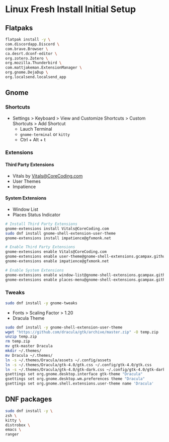 # Linux Fresh Install Initial Setup
## Flatpaks
```bash
flatpak install -y \
com.discordapp.Discord \
com.brave.Browser \
ca.desrt.dconf-editor \
org.zotero.Zotero \
org.mozilla.Thunderbird \
com.mattjakeman.ExtensionManager \
org.gnome.DejaDup \
org.localsend.localsend_app
```
## Gnome
### Shortcuts
- Settings > Keyboard > View and Customize Shortcuts > Custom Shortcuts > Add Shortcut
  - Lauch Terminal
  - `gnome-terminal` or `kitty`
  - Ctrl + Alt + t

### Extensions
#### Third Party Extensions
- Vitals by Vitals@CoreCoding.com
- User Themes
- Impatience

#### System Extensions
- Window List
- Places Status Indicator

```bash
# Install Third Party Extensions
gnome-extensions install Vitals@CoreCoding.com
sudo dnf install gnome-shell-extension-user-theme
gnome-extensions install impatience@gfxmonk.net

# Enable Third Party Extensions
gnome-extensions enable Vitals@CoreCoding.com
gnome-extensions enable user-theme@gnome-shell-extensions.gcampax.github.com
gnome-extensions enable impatience@gfxmonk.net

# Enable System Extensions
gnome-extensions enable window-list@gnome-shell-extensions.gcampax.github.com
gnome-extensions enable places-menu@gnome-shell-extensions.gcampax.github.com
```

### Tweaks
```bash
sudo dnf install -y gnome-tweaks
```
- Fonts > Scaling Factor > 1.20
- Dracula Theme
```bash
sudo dnf install -y gnome-shell-extension-user-theme
wget "https://github.com/dracula/gtk/archive/master.zip" -O temp.zip
unzip temp.zip
rm temp.zip
mv gtk-master Dracula
mkdir ~/.themes/
mv Dracula ~/.themes/
ln -s ~/.themes/Dracula/assets ~/.config/assets
ln -s ~/.themes/Dracula/gtk-4.0/gtk.css ~/.config/gtk-4.0/gtk.css
ln -s ~/.themes/Dracula/gtk-4.0/gtk-dark.css ~/.config/gtk-4.0/gtk-dark.css
gsettings set org.gnome.desktop.interface gtk-theme "Dracula"
gsettings set org.gnome.desktop.wm.preferences theme "Dracula"
gsettings set org.gnome.shell.extensions.user-theme name 'Dracula'
```

## DNF packages
```bash
sudo dnf install -y \
zsh \
kitty \
distrobox \
emacs \
ranger
```

